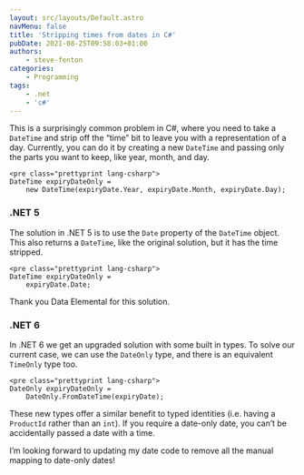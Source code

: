 ```yaml
---
layout: src/layouts/Default.astro
navMenu: false
title: 'Stripping times from dates in C#'
pubDate: 2021-08-25T09:58:03+01:00
authors:
    - steve-fenton
categories:
    - Programming
tags:
    - .net
    - 'c#'
---
```


This is a surprisingly common problem in C#, where you need to take a `DateTime` and strip off the “time” bit to leave you with a representation of a day. Currently, you can do it by creating a new `DateTime` and passing only the parts you want to keep, like year, month, and day.

```
<pre class="prettyprint lang-csharp">
DateTime expiryDateOnly =
    new DateTime(expiryDate.Year, expiryDate.Month, expiryDate.Day);
```
### .NET 5

The solution in .NET 5 is to use the `Date` property of the `DateTime` object. This also returns a `DateTime`, like the original solution, but it has the time stripped.

```
<pre class="prettyprint lang-csharp">
DateTime expiryDateOnly =
    expiryDate.Date;
```
Thank you Data Elemental for this solution.

### .NET 6

In .NET 6 we get an upgraded solution with some built in types. To solve our current case, we can use the `DateOnly` type, and there is an equivalent `TimeOnly` type too.

```
<pre class="prettyprint lang-csharp">
DateOnly expiryDateOnly =
    DateOnly.FromDateTime(expiryDate);
```
These new types offer a similar benefit to typed identities (i.e. having a `ProductId` rather than an `int`). If you require a date-only date, you can’t be accidentally passed a date with a time.

I’m looking forward to updating my date code to remove all the manual mapping to date-only dates!